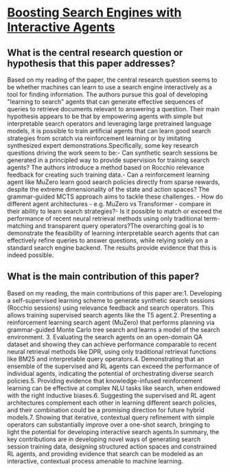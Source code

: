 # [Boosting Search Engines with Interactive Agents](https://arxiv.org/abs/2109.00527v3)

## What is the central research question or hypothesis that this paper addresses?

Based on my reading of the paper, the central research question seems to be whether machines can learn to use a search engine interactively as a tool for finding information. The authors pursue this goal of developing "learning to search" agents that can generate effective sequences of queries to retrieve documents relevant to answering a question. Their main hypothesis appears to be that by empowering agents with simple but interpretable search operators and leveraging large pretrained language models, it is possible to train artificial agents that can learn good search strategies from scratch via reinforcement learning or by imitating synthesized expert demonstrations.Specifically, some key research questions driving the work seem to be:- Can synthetic search sessions be generated in a principled way to provide supervision for training search agents? The authors introduce a method based on Rocchio relevance feedback for creating such training data.- Can a reinforcement learning agent like MuZero learn good search policies directly from sparse rewards, despite the extreme dimensionality of the state and action spaces? The grammar-guided MCTS approach aims to tackle these challenges. - How do different agent architectures - e.g. MuZero vs Transformer - compare in their ability to learn search strategies?- Is it possible to match or exceed the performance of recent neural retrieval methods using only traditional term-matching and transparent query operators?The overarching goal is to demonstrate the feasibility of learning interpretable search agents that can effectively refine queries to answer questions, while relying solely on a standard search engine backend. The results provide evidence that this is indeed possible.


## What is the main contribution of this paper?

Based on my reading, the main contributions of this paper are:1. Developing a self-supervised learning scheme to generate synthetic search sessions (Rocchio sessions) using relevance feedback and search operators. This allows training supervised search agents like the T5 agent.2. Presenting a reinforcement learning search agent (MuZero) that performs planning via grammar-guided Monte Carlo tree search and learns a model of the search environment. 3. Evaluating the search agents on an open-domain QA dataset and showing they can achieve performance comparable to recent neural retrieval methods like DPR, using only traditional retrieval functions like BM25 and interpretable query operators.4. Demonstrating that an ensemble of the supervised and RL agents can exceed the performance of individual agents, indicating the potential of orchestrating diverse search policies.5. Providing evidence that knowledge-infused reinforcement learning can be effective at complex NLU tasks like search, when endowed with the right inductive biases.6. Suggesting the supervised and RL agent architectures complement each other in learning different search policies, and their combination could be a promising direction for future hybrid models.7. Showing that iterative, contextual query refinement with simple operators can substantially improve over a one-shot search, bringing to light the potential for developing interactive search agents.In summary, the key contributions are in developing novel ways of generating search session training data, designing structured action spaces and constrained RL agents, and providing evidence that search can be modeled as an interactive, contextual process amenable to machine learning.
